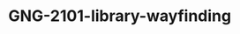 # GNG-2101-library-wayfinding<!DOCTYPE html>
<html>
    <head>
        <style>
        h2 {
            font-family:'Arial';
            text-align:center ; 
        }
        p{
            text-align:center;
        }
        .MRTMapPicture {
                text-align:center;
            }
       
        a{
            text-align:center;
            display:inline-block;
            margin:0 auto;
            border:1px solid black;
            padding: 10px 15px;
            text-decoration: none;
            background: green;
            color: #220202;
            border-radius: 5px;
            box-shadow: 3px 3px 5px black;
            }
        </style>
       
    </head>
    <head>
        <title>Morisset-library-finding</title>
    </head>
    <body style="background-color:#8f011b;">
        <h1></b>Library Wayfinding System</b></h1>
        <h2>Morisset Library</h2>
        <p>
        <img src="MRT.layout.jpg" alt="Morisset" width="400" height="700">
        </p>
        <p>
            <a href="http://www.google.com">Search</a>
        </p>
    </body>
</htnl>
